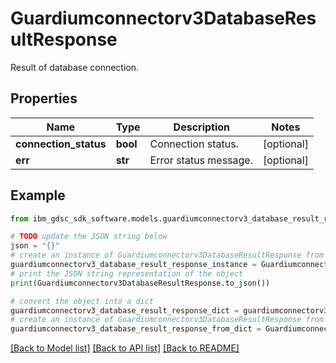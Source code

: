 # Guardiumconnectorv3DatabaseResultResponse

Result of database connection.

## Properties

Name | Type | Description | Notes
------------ | ------------- | ------------- | -------------
**connection_status** | **bool** | Connection status. | [optional] 
**err** | **str** | Error status message. | [optional] 

## Example

```python
from ibm_gdsc_sdk_software.models.guardiumconnectorv3_database_result_response import Guardiumconnectorv3DatabaseResultResponse

# TODO update the JSON string below
json = "{}"
# create an instance of Guardiumconnectorv3DatabaseResultResponse from a JSON string
guardiumconnectorv3_database_result_response_instance = Guardiumconnectorv3DatabaseResultResponse.from_json(json)
# print the JSON string representation of the object
print(Guardiumconnectorv3DatabaseResultResponse.to_json())

# convert the object into a dict
guardiumconnectorv3_database_result_response_dict = guardiumconnectorv3_database_result_response_instance.to_dict()
# create an instance of Guardiumconnectorv3DatabaseResultResponse from a dict
guardiumconnectorv3_database_result_response_from_dict = Guardiumconnectorv3DatabaseResultResponse.from_dict(guardiumconnectorv3_database_result_response_dict)
```
[[Back to Model list]](../README.md#documentation-for-models) [[Back to API list]](../README.md#documentation-for-api-endpoints) [[Back to README]](../README.md)


